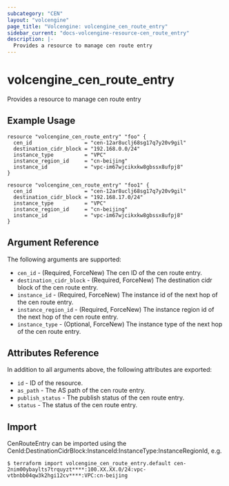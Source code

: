 ```yaml
---
subcategory: "CEN"
layout: "volcengine"
page_title: "Volcengine: volcengine_cen_route_entry"
sidebar_current: "docs-volcengine-resource-cen_route_entry"
description: |-
  Provides a resource to manage cen route entry
---
```

# volcengine_cen_route_entry
Provides a resource to manage cen route entry
## Example Usage
```hcl
resource "volcengine_cen_route_entry" "foo" {
  cen_id                 = "cen-12ar8uclj68sg17q7y20v9gil"
  destination_cidr_block = "192.168.0.0/24"
  instance_type          = "VPC"
  instance_region_id     = "cn-beijing"
  instance_id            = "vpc-im67wjcikxkw8gbssx8ufpj8"
}

resource "volcengine_cen_route_entry" "foo1" {
  cen_id                 = "cen-12ar8uclj68sg17q7y20v9gil"
  destination_cidr_block = "192.168.17.0/24"
  instance_type          = "VPC"
  instance_region_id     = "cn-beijing"
  instance_id            = "vpc-im67wjcikxkw8gbssx8ufpj8"
}
```
## Argument Reference
The following arguments are supported:
* `cen_id` - (Required, ForceNew) The cen ID of the cen route entry.
* `destination_cidr_block` - (Required, ForceNew) The destination cidr block of the cen route entry.
* `instance_id` - (Required, ForceNew) The instance id of the next hop of the cen route entry.
* `instance_region_id` - (Required, ForceNew) The instance region id of the next hop of the cen route entry.
* `instance_type` - (Optional, ForceNew) The instance type of the next hop of the cen route entry.

## Attributes Reference
In addition to all arguments above, the following attributes are exported:
* `id` - ID of the resource.
* `as_path` - The AS path of the cen route entry.
* `publish_status` - The publish status of the cen route entry.
* `status` - The status of the cen route entry.


## Import
CenRouteEntry can be imported using the CenId:DestinationCidrBlock:InstanceId:InstanceType:InstanceRegionId, e.g.
```
$ terraform import volcengine_cen_route_entry.default cen-2nim00ybaylts7trquyzt****:100.XX.XX.0/24:vpc-vtbnbb04qw3k2hgi12cv****:VPC:cn-beijing
```

